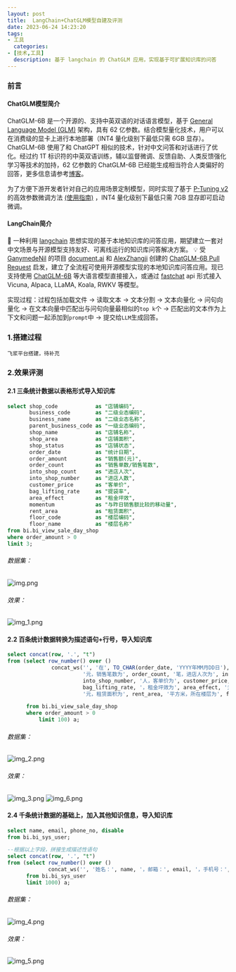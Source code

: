 ```yaml
---
layout: post
title:  LangChain+ChatGLM模型自建及评测
date: 2023-06-24 14:23:20
tags:
- 工具
  categories:
- [技术,工具]
  description: 基于 langchain 的 ChatGLM 应用，实现基于可扩展知识库的问答
---
```

### 前言
#### ChatGLM模型简介
ChatGLM-6B 是一个开源的、支持中英双语的对话语言模型，基于 [General Language Model (GLM)](https://github.com/THUDM/GLM) 架构，具有 62 亿参数。结合模型量化技术，用户可以在消费级的显卡上进行本地部署（INT4 量化级别下最低只需 6GB 显存）。
ChatGLM-6B 使用了和 ChatGPT 相似的技术，针对中文问答和对话进行了优化。经过约 1T 标识符的中英双语训练，辅以监督微调、反馈自助、人类反馈强化学习等技术的加持，62 亿参数的 ChatGLM-6B 已经能生成相当符合人类偏好的回答，更多信息请参考[博客](https://chatglm.cn/blog)。

为了方便下游开发者针对自己的应用场景定制模型，同时实现了基于 [P-Tuning v2](https://github.com/THUDM/P-tuning-v2) 的高效参数微调方法 [(使用指南)](ptuning/README.md) ，INT4 量化级别下最低只需 7GB 显存即可启动微调。
#### LangChain简介

🤖️ 一种利用 [langchain](https://github.com/hwchase17/langchain) 思想实现的基于本地知识库的问答应用，期望建立一套对中文场景与开源模型支持友好、可离线运行的知识库问答解决方案。
💡 受 [GanymedeNil](https://github.com/GanymedeNil) 的项目 [document.ai](https://github.com/GanymedeNil/document.ai) 和 [AlexZhangji](https://github.com/AlexZhangji) 创建的 [ChatGLM-6B Pull Request](https://github.com/THUDM/ChatGLM-6B/pull/216) 启发，建立了全流程可使用开源模型实现的本地知识库问答应用。现已支持使用 [ChatGLM-6B](https://github.com/THUDM/ChatGLM-6B) 等大语言模型直接接入，或通过 [fastchat](https://github.com/lm-sys/FastChat) api 形式接入 Vicuna, Alpaca, LLaMA, Koala, RWKV 等模型。

实现过程：过程包括加载文件 -> 读取文本 -> 文本分割 -> 文本向量化 -> 问句向量化 -> 在文本向量中匹配出与问句向量最相似的`top k`个 -> 匹配出的文本作为上下文和问题一起添加到`prompt`中 -> 提交给`LLM`生成回答。

### 1.搭建过程
`飞浆平台搭建，待补充`

### 2.效果评测

#### 2.1 三条统计数据以表格形式导入知识库
```sql
select shop_code            as "店铺编码",
       business_code        as "二级业态编码",
       business_name        as "二级业态名称",
       parent_business_code as "一级业态编码",
       shop_name            as "店铺名称",
       shop_area            as "店铺面积",
       shop_status          as "店铺状态",
       order_date           as "统计日期",
       order_amount         as "销售额(元)",
       order_count          as "销售单数/销售笔数",
       into_shop_count      as "进店人次",
       into_shop_number     as "进店人数",
       customer_price       as "客单价",
       bag_lifting_rate     as "提袋率",
       area_effect          as "租金坪效",
       momentum             as "与昨日销售额比较的移动量",
       rent_area            as "租赁面积",
       floor_code           as "楼层编码",
       floor_name           as "楼层名称"
from bi.bi_view_sale_day_shop
where order_amount > 0
limit 3;
```
###### 数据集：
![img.png](img.png)
###### 效果：
![img_1.png](img_1.png)


#### 2.2 百条统计数据转换为描述语句+行号，导入知识库
```sql
select concat(row, '.', "t")
from (select row_number() over ()                                                        as row,
              concat_ws('', '在', TO_CHAR(order_date, 'YYYY年MM月DD日'), '，店铺：', shop_name, '。销售额为', order_amount,
                        '元，销售笔数为', order_count, '笔，进店人次为', into_shop_count, '人次，进店人数为',
                        into_shop_number, '人，客单价为', customer_price, '元，提袋率为',
                        bag_lifting_rate, '，租金坪效为', area_effect, '元，与昨日销售额比较的异动量为', momentum,
                        '元，租赁面积为', rent_area, '平方米，所在楼层为', floor_name, '。') as "t"

      from bi.bi_view_sale_day_shop
      where order_amount > 0
          limit 100) a;
```
###### 数据集：
![img_2.png](img_2.png)
###### 效果：
![img_3.png](img_3.png)
![img_6.png](img_6.png)

#### 2.4 千条统计数据的基础上，加入其他知识信息，导入知识库
```sql
select name, email, phone_no, disable
from bi.bi_sys_user;

--根据以上字段，拼接生成描述性语句
select concat(row, '.', "t")
from (select row_number() over ()                                                                       as row,
             concat_ws('', '姓名：', name, '，邮箱：', email, '，手机号：', phone_no) as "t"
      from bi.bi_sys_user
      limit 1000) a;
```

###### 数据集：
![img_4.png](img_4.png)
###### 效果：
![img_5.png](img_5.png)


